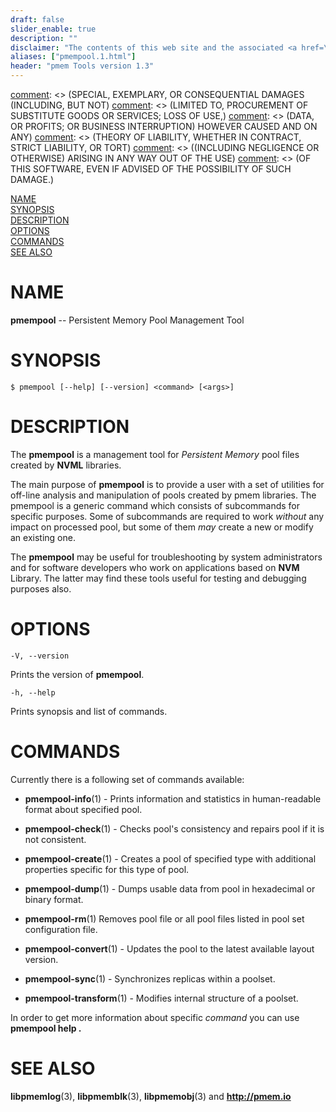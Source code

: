 ```yaml
---
draft: false
slider_enable: true
description: ""
disclaimer: "The contents of this web site and the associated <a href=\"https://github.com/pmem\">GitHub repositories</a> are BSD-licensed open source."
aliases: ["pmempool.1.html"]
header: "pmem Tools version 1.3"
---
```


[comment]: <> (Copyright 2016-2017, Intel Corporation)

[comment]: <> (Redistribution and use in source and binary forms, with or without)
[comment]: <> (modification, are permitted provided that the following conditions)
[comment]: <> (are met:)
[comment]: <> (    * Redistributions of source code must retain the above copyright)
[comment]: <> (      notice, this list of conditions and the following disclaimer.)
[comment]: <> (    * Redistributions in binary form must reproduce the above copyright)
[comment]: <> (      notice, this list of conditions and the following disclaimer in)
[comment]: <> (      the documentation and/or other materials provided with the)
[comment]: <> (      distribution.)
[comment]: <> (    * Neither the name of the copyright holder nor the names of its)
[comment]: <> (      contributors may be used to endorse or promote products derived)
[comment]: <> (      from this software without specific prior written permission.)

[comment]: <> (THIS SOFTWARE IS PROVIDED BY THE COPYRIGHT HOLDERS AND CONTRIBUTORS)
[comment]: <> ("AS IS" AND ANY EXPRESS OR IMPLIED WARRANTIES, INCLUDING, BUT NOT)
[comment]: <> (LIMITED TO, THE IMPLIED WARRANTIES OF MERCHANTABILITY AND FITNESS FOR)
[comment]: <> (A PARTICULAR PURPOSE ARE DISCLAIMED. IN NO EVENT SHALL THE COPYRIGHT)
[comment]: <> (OWNER OR CONTRIBUTORS BE LIABLE FOR ANY DIRECT, INDIRECT, INCIDENTAL,)
[comment]: <> (SPECIAL, EXEMPLARY, OR CONSEQUENTIAL DAMAGES (INCLUDING, BUT NOT)
[comment]: <> (LIMITED TO, PROCUREMENT OF SUBSTITUTE GOODS OR SERVICES; LOSS OF USE,)
[comment]: <> (DATA, OR PROFITS; OR BUSINESS INTERRUPTION) HOWEVER CAUSED AND ON ANY)
[comment]: <> (THEORY OF LIABILITY, WHETHER IN CONTRACT, STRICT LIABILITY, OR TORT)
[comment]: <> ((INCLUDING NEGLIGENCE OR OTHERWISE) ARISING IN ANY WAY OUT OF THE USE)
[comment]: <> (OF THIS SOFTWARE, EVEN IF ADVISED OF THE POSSIBILITY OF SUCH DAMAGE.)

[comment]: <> (pmempool.1 -- man page for pmempool)

[NAME](#name)<br />
[SYNOPSIS](#synopsis)<br />
[DESCRIPTION](#description)<br />
[OPTIONS](#options)<br />
[COMMANDS](#commands)<br />
[SEE ALSO](#see-also)<br />


# NAME #

**pmempool** -- Persistent Memory Pool Management Tool


# SYNOPSIS #

```
$ pmempool [--help] [--version] <command> [<args>]
```

# DESCRIPTION #

The **pmempool** is a management tool for *Persistent Memory* pool files
created by **NVML** libraries.

The main purpose of **pmempool** is to provide a user with a set of utilities
for off-line analysis and manipulation of pools created by pmem libraries.
The pmempool is a generic command which consists of subcommands for specific
purposes. Some of subcommands are required to work *without* any impact
on processed pool, but some of them *may* create a new or modify an existing one.

The **pmempool** may be useful for troubleshooting by system administrators
and for software developers who work on applications based on **NVM** Library.
The latter may find these tools useful for testing and debugging purposes also.


# OPTIONS #

`-V, --version`

Prints the version of **pmempool**.

`-h, --help`

Prints synopsis and list of commands.


# COMMANDS #

Currently there is a following set of commands available:

+ **pmempool-info**(1) -
Prints information and statistics in human-readable format about specified pool.

+ **pmempool-check**(1) -
Checks pool's consistency and repairs pool if it is not consistent.

+ **pmempool-create**(1) -
Creates a pool of specified type with additional properties specific for this type of pool.

+ **pmempool-dump**(1) -
Dumps usable data from pool in hexadecimal or binary format.

+ **pmempool-rm**(1)
Removes pool file or all pool files listed in pool set configuration file.

+ **pmempool-convert**(1) -
Updates the pool to the latest available layout version.

+ **pmempool-sync**(1) -
Synchronizes replicas within a poolset.

+ **pmempool-transform**(1) -
Modifies internal structure of a poolset.

In order to get more information about specific *command* you can use **pmempool help <command>.**


# SEE ALSO #

**libpmemlog**(3), **libpmemblk**(3), **libpmemobj**(3)
and **<http://pmem.io>**
